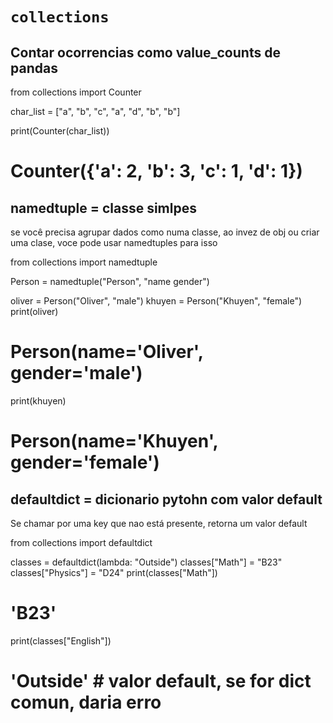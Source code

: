 # `collections`

## Contar ocorrencias como value_counts de pandas

from collections import Counter

char_list = ["a", "b", "c", "a", "d", "b", "b"]

print(Counter(char_list))
# Counter({'a': 2, 'b': 3, 'c': 1, 'd': 1})


## namedtuple = classe simlpes

se você precisa agrupar dados como numa classe, ao invez de obj ou criar uma clase, voce pode usar namedtuples para isso

from collections import namedtuple

Person = namedtuple("Person", "name gender")

oliver = Person("Oliver", "male")
khuyen = Person("Khuyen", "female")
print(oliver)
# Person(name='Oliver', gender='male')
print(khuyen)
# Person(name='Khuyen', gender='female')

## defaultdict = dicionario pytohn com valor default

Se chamar por uma key que nao está presente, retorna um valor default

from collections import defaultdict

classes = defaultdict(lambda: "Outside")
classes["Math"] = "B23"
classes["Physics"] = "D24"
print(classes["Math"])
# 'B23'
print(classes["English"])
# 'Outside' # valor default, se for dict comun, daria erro

